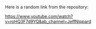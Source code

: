 Here is a random link from the repository:

https://www.youtube.com/watch?v=roHQ3F7d9YQ&ab_channel=JeffNippard
